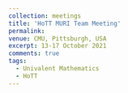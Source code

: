 ```yaml
---
collection: meetings
title: 'HoTT MURI Team Meeting'
permalink: 
venue: CMU, Pittsburgh, USA
excerpt: 13-17 October 2021
comments: true
tags:
  - Univalent Mathematics
  - HoTT
---
```

